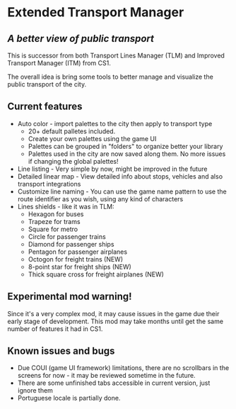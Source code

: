 # Extended Transport Manager
## _A better view of public transport_

This is successor from both Transport Lines Manager (TLM) and Improved Transport Manager (ITM) from CS1. 

The overall idea is bring some tools to better manage and visualize the public transport of the city.

## Current features

- Auto color - import palettes to the city then apply to transport type
  - 20+ default palletes included.
  - Create your own palettes using the game UI
  - Palettes can be grouped in "folders" to organize better your library
  - Palettes used in the city are now saved along them. No more issues if changing the global palettes!
- Line listing - Very simple by now, might be improved in the future
- Detailed linear map - View detailed info about stops, vehicles and also transport integrations
- Customize line naming - You can use the game name pattern to use the route identifier as you wish, using any kind of characters
- Lines shields - like it was in TLM:
  - Hexagon for buses
  - Trapeze for trams
  - Square for metro
  - Circle for passenger trains
  - Diamond for passenger ships
  - Pentagon for passenger airplanes
  - Octogon for freight trains (NEW)
  - 8-point star for freight ships (NEW)
  - Thick square cross for freight airplanes (NEW)

## Experimental mod warning!
Since it's a very complex mod, it may cause issues in the game due their early stage of development. This mod may take months until get the same number of features it had in CS1.

## Known issues and bugs
- Due COUI (game UI framework) limitations, there are no scrollbars in the screens for now - it may be reviewed sometime in the future.
- There are some unfinished tabs accessible in current version, just ignore them
- Portuguese locale is partially done.
